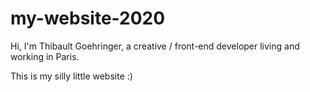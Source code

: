 # my-website-2020
Hi, I'm Thibault Goehringer, a creative / front-end developer living and working in Paris. 

This is my silly little website :)
